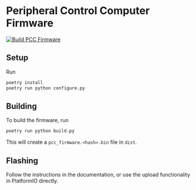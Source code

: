 # Peripheral Control Computer Firmware

[![Build PCC Firmware](https://github.com/bellflight/AVR-PCC-Firmware/actions/workflows/build.yml/badge.svg)](https://github.com/bellflight/AVR-PCC-Firmware/actions/workflows/build.yml)

## Setup

Run

```bash
poetry install
poetry run python configure.py
```

## Building

To build the firmware, run

```bash
poetry run python build.py
```

This will create a `pcc_firmware.<hash>.bin` file in `dist`.

## Flashing

Follow the instructions in the documentation, or use the upload functionality
in PlatformIO directly.
